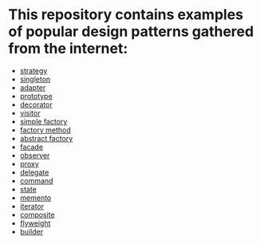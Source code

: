 # This repository contains examples of popular design patterns gathered from the internet:
- [strategy](https://github.com/moonik/design-patterns/tree/master/src/main/java/app/strategy)
- [singleton](https://github.com/moonik/design-patterns/tree/master/src/main/java/app/singleton)
- [adapter]()
- [prototype](https://github.com/moonik/design-patterns/tree/master/src/main/java/app/prototype)
- [decorator](https://github.com/moonik/design-patterns/tree/master/src/main/java/app/decorator)
- [visitor]()
- [simple factory](https://github.com/moonik/design-patterns/tree/master/src/main/java/app/factory)
- [factory method](https://github.com/moonik/design-patterns/tree/master/src/main/java/app/factory/method)
- [abstract factory](https://github.com/moonik/design-patterns/tree/master/src/main/java/app/factory/abstractf)
- [facade]()
- [observer](https://github.com/moonik/design-patterns/tree/master/src/main/java/app/observer)
- [proxy]()
- [delegate]()
- [command](https://github.com/moonik/design-patterns/tree/master/src/main/java/app/command)
- [state]()
- [memento]()
- [iterator]()
- [composite]()
- [flyweight]()
- [builder](https://github.com/moonik/design-patterns/tree/master/src/main/java/app/builder)
